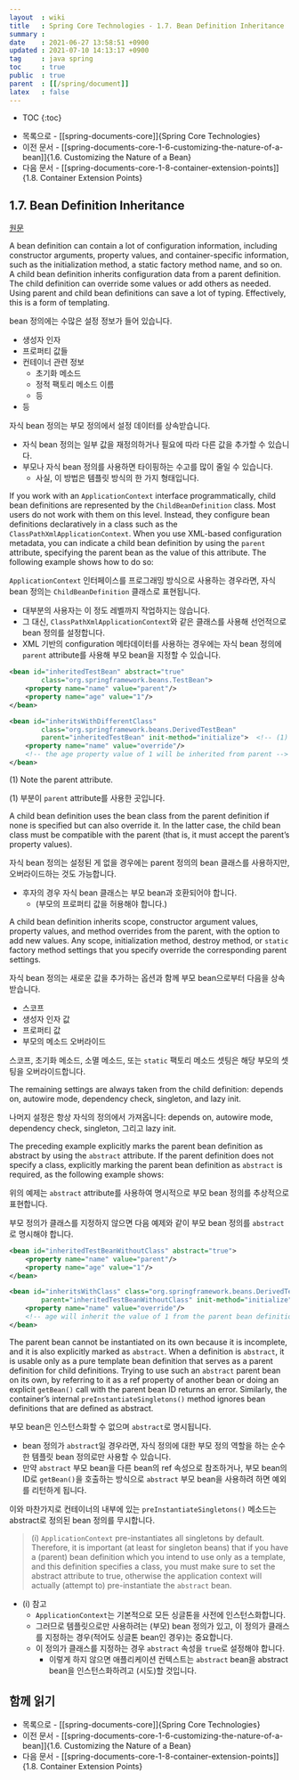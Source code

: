 ```yaml
---
layout  : wiki
title   : Spring Core Technologies - 1.7. Bean Definition Inheritance
summary : 
date    : 2021-06-27 13:58:51 +0900
updated : 2021-07-10 14:13:17 +0900
tag     : java spring
toc     : true
public  : true
parent  : [[/spring/document]]
latex   : false
---
```

* TOC
{:toc}

- 목록으로 - [[spring-documents-core]]{Spring Core Technologies}
- 이전 문서 - [[spring-documents-core-1-6-customizing-the-nature-of-a-bean]]{1.6. Customizing the Nature of a Bean}
- 다음 문서 - [[spring-documents-core-1-8-container-extension-points]]{1.8. Container Extension Points}

## 1.7. Bean Definition Inheritance

[원문]( https://docs.spring.io/spring-framework/docs/5.3.7/reference/html/core.html#beans-child-bean-definitions )

>
A bean definition can contain a lot of configuration information, including constructor arguments, property values, and container-specific information, such as the initialization method, a static factory method name, and so on. A child bean definition inherits configuration data from a parent definition. The child definition can override some values or add others as needed. Using parent and child bean definitions can save a lot of typing. Effectively, this is a form of templating.

bean 정의에는 수많은 설정 정보가 들어 있습니다.
- 생성자 인자
- 프로퍼티 값들
- 컨테이너 관련 정보
    - 초기화 메소드
    - 정적 팩토리 메소드 이름
    - 등
- 등

자식 bean 정의는 부모 정의에서 설정 데이터를 상속받습니다.
- 자식 bean 정의는 일부 값을 재정의하거나 필요에 따라 다른 값을 추가할 수 있습니다.
- 부모나 자식 bean 정의를 사용하면 타이핑하는 수고를 많이 줄일 수 있습니다.
    - 사실, 이 방법은 템플릿 방식의 한 가지 형태입니다.

>
If you work with an `ApplicationContext` interface programmatically, child bean definitions are represented by the `ChildBeanDefinition` class. Most users do not work with them on this level. Instead, they configure bean definitions declaratively in a class such as the `ClassPathXmlApplicationContext`. When you use XML-based configuration metadata, you can indicate a child bean definition by using the `parent` attribute, specifying the parent bean as the value of this attribute. The following example shows how to do so:

`ApplicationContext` 인터페이스를 프로그래밍 방식으로 사용하는 경우라면, 자식 bean 정의는 `ChildBeanDefinition` 클래스로 표현됩니다.
- 대부분의 사용자는 이 정도 레벨까지 작업하지는 않습니다.
- 그 대신, `ClassPathXmlApplicationContext`와 같은 클래스를 사용해 선언적으로 bean 정의를 설정합니다.
- XML 기반의 configuration 메타데이터를 사용하는 경우에는 자식 bean 정의에 `parent` attribute를 사용해 부모 bean을 지정할 수 있습니다.

```xml
<bean id="inheritedTestBean" abstract="true"
        class="org.springframework.beans.TestBean">
    <property name="name" value="parent"/>
    <property name="age" value="1"/>
</bean>

<bean id="inheritsWithDifferentClass"
        class="org.springframework.beans.DerivedTestBean"
        parent="inheritedTestBean" init-method="initialize">  <!-- (1) -->
    <property name="name" value="override"/>
    <!-- the age property value of 1 will be inherited from parent -->
</bean>
```

>
(1) Note the parent attribute.

(1) 부분이 `parent` attribute를 사용한 곳입니다.

>
A child bean definition uses the bean class from the parent definition if none is specified but can also override it. In the latter case, the child bean class must be compatible with the parent (that is, it must accept the parent’s property values).

자식 bean 정의는 설정된 게 없을 경우에는 parent 정의의 bean 클래스를 사용하지만, 오버라이드하는 것도 가능합니다.
- 후자의 경우 자식 bean 클래스는 부모 bean과 호환되어야 합니다.
    - (부모의 프로퍼티 값을 허용해야 합니다.)

>
A child bean definition inherits scope, constructor argument values, property values, and method overrides from the parent, with the option to add new values. Any scope, initialization method, destroy method, or `static` factory method settings that you specify override the corresponding parent settings.

자식 bean 정의는 새로운 값을 추가하는 옵션과 함께 부모 bean으로부터 다음을 상속받습니다.

- 스코프
- 생성자 인자 값
- 프로퍼티 값
- 부모의 메소드 오버라이드

스코프, 초기화 메소드, 소멸 메소드, 또는 `static` 팩토리 메소드 셋팅은 해당 부모의 셋팅을 오버라이드합니다.

>
The remaining settings are always taken from the child definition: depends on, autowire mode, dependency check, singleton, and lazy init.

나머지 설정은 항상 자식의 정의에서 가져옵니다: depends on, autowire mode, dependency check, singleton, 그리고 lazy init.

>
The preceding example explicitly marks the parent bean definition as abstract by using the `abstract` attribute. If the parent definition does not specify a class, explicitly marking the parent bean definition as `abstract` is required, as the following example shows:

위의 예제는 `abstract` attribute를 사용하여 명시적으로 부모 bean 정의를 추상적으로 표현합니다.

부모 정의가 클래스를 지정하지 않으면 다음 예제와 같이 부모 bean 정의를 `abstract`로 명시해야 합니다.

```xml
<bean id="inheritedTestBeanWithoutClass" abstract="true">
    <property name="name" value="parent"/>
    <property name="age" value="1"/>
</bean>

<bean id="inheritsWithClass" class="org.springframework.beans.DerivedTestBean"
        parent="inheritedTestBeanWithoutClass" init-method="initialize">
    <property name="name" value="override"/>
    <!-- age will inherit the value of 1 from the parent bean definition-->
</bean>
```

>
The parent bean cannot be instantiated on its own because it is incomplete, and it is also explicitly marked as `abstract`. When a definition is `abstract`, it is usable only as a pure template bean definition that serves as a parent definition for child definitions. Trying to use such an `abstract` parent bean on its own, by referring to it as a ref property of another bean or doing an explicit `getBean()` call with the parent bean ID returns an error. Similarly, the container’s internal `preInstantiateSingletons()` method ignores bean definitions that are defined as abstract.

부모 bean은 인스턴스화할 수 없으며 `abstract`로 명시됩니다.
- bean 정의가 `abstract`일 경우라면, 자식 정의에 대한 부모 정의 역할을 하는 순수한 템플릿 bean 정의로만 사용할 수 있습니다.
- 만약 `abstract` 부모 bean을 다른 bean의 ref 속성으로 참조하거나, 부모 bean의 ID로 `getBean()`을 호출하는 방식으로 `abstract` 부모 bean을 사용하려 하면 예외를 리턴하게 됩니다.

이와 마찬가지로 컨테이너의 내부에 있는 `preInstantiateSingletons()` 메소드는 abstract로 정의된 bean 정의를 무시합니다.

> (i)
`ApplicationContext` pre-instantiates all singletons by default. Therefore, it is important (at least for singleton beans) that if you have a (parent) bean definition which you intend to use only as a template, and this definition specifies a class, you must make sure to set the abstract attribute to true, otherwise the application context will actually (attempt to) pre-instantiate the `abstract` bean.

- (i) 참고
    - `ApplicationContext`는 기본적으로 모든 싱글톤을 사전에 인스턴스화합니다.
    - 그러므로 템플릿으로만 사용하려는 (부모) bean 정의가 있고, 이 정의가 클래스를 지정하는 경우(적어도 싱글톤 bean인 경우)는 중요합니다.
    - 이 정의가 클래스를 지정하는 경우 `abstract` 속성을 `true`로 설정해야 합니다.
        - 이렇게 하지 않으면 애플리케이션 컨텍스트는 `abstract` bean을 abstract bean을 인스턴스화하려고 (시도)할 것입니다.

## 함께 읽기

- 목록으로 - [[spring-documents-core]]{Spring Core Technologies}
- 이전 문서 - [[spring-documents-core-1-6-customizing-the-nature-of-a-bean]]{1.6. Customizing the Nature of a Bean}
- 다음 문서 - [[spring-documents-core-1-8-container-extension-points]]{1.8. Container Extension Points}

